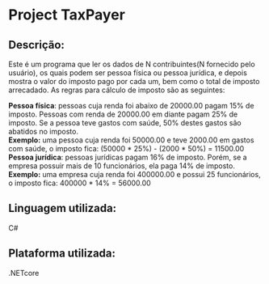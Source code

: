 # Project TaxPayer
## Descrição:
Este é um programa que ler os dados de N contribuintes(N fornecido pelo usuário), os quais podem ser pessoa física ou pessoa jurídica, e depois mostra o valor do imposto pago por cada um, bem como o total de imposto arrecadado. As regras para cálculo de imposto são as seguintes:

**Pessoa física**: pessoas cuja renda foi abaixo de 20000.00 pagam 15% de imposto. Pessoas com
renda de 20000.00 em diante pagam 25% de imposto. Se a pessoa teve gastos com saúde, 50%
destes gastos são abatidos no imposto.   
**Exemplo:** uma pessoa cuja renda foi 50000.00 e teve 2000.00 em gastos com saúde, o imposto
fica: (50000 * 25%) - (2000 * 50%) = 11500.00  
**Pessoa jurídica**: pessoas jurídicas pagam 16% de imposto. Porém, se a empresa possuir mais de 10
funcionários, ela paga 14% de imposto.  
**Exemplo:** uma empresa cuja renda foi 400000.00 e possui 25 funcionários, o imposto fica:
400000 * 14% = 56000.00
## Linguagem utilizada:
C#
## Plataforma utilizada:
.NETcore
